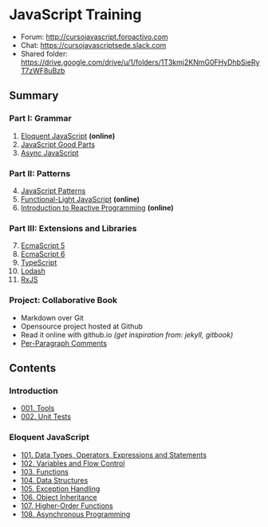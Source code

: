 JavaScript Training
===================

  * Forum: <http://cursojavascript.foroactivo.com>
  * Chat: <https://cursojavascriptsede.slack.com>
  * Shared folder: <https://drive.google.com/drive/u/1/folders/1T3kmj2KNmG0FHyDhbSieRyT7zWF8uBzb>

Summary
-------

### Part I: Grammar

 1. [Eloquent JavaScript](https://eloquentjavascript.net/index.html) **(online)**
 2. [JavaScript Good Parts](http://shop.oreilly.com/product/9780596517748.do)
 3. [Async JavaScript](https://pragprog.com/book/tbajs/async-javascript)

### Part II: Patterns

 4. [JavaScript Patterns](http://shop.oreilly.com/product/9780596806767.do)
 5. [Functional-Light JavaScript](https://github.com/getify/Functional-Light-JS) **(online)**
 6. [Introduction to Reactive Programming](https://gist.github.com/staltz/868e7e9bc2a7b8c1f754) **(online)**

### Part III: Extensions and Libraries

 7. [EcmaScript 5](http://speakingjs.com/es5/ch25.html)
 8. [EcmaScript 6](http://es6-features.org)
 9. [TypeScript](https://www.typescriptlang.org)
10. [Lodash](https://lodash.com/)
11. [RxJS](https://github.com/ReactiveX/rxjs)

### Project: Collaborative Book

  * Markdown over Git
  * Opensource project hosted at Github
  * Read it online with github.io _(get inspiration from: jekyll, gitbook)_
  * [Per-Paragraph Comments](http://book.realworldhaskell.org/read/)

Contents
--------

### Introduction

  * [001. Tools](doc/001.md)
  * [002. Unit Tests](doc/002.md)

### Eloquent JavaScript

  * [101. Data Types, Operators, Expressions and Statements](doc/101.md)
  * [102. Variables and Flow Control](doc/102.md)
  * [103. Functions](doc/103.md)
  * [104. Data Structures](doc/104.md)
  * [105. Exception Handling](doc/105.md)
  * [106. Object Inheritance](doc/106.md)
  * [107. Higher-Order Functions](doc/107.md)
  * [108. Asynchronous Programming](doc/108.md)
